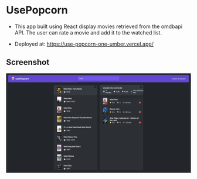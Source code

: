 # UsePopcorn
* This app built using React display movies retrieved from the omdbapi API. The user can rate a movie and add it to the watched list.

* Deployed at:
https://use-popcorn-one-umber.vercel.app/


## Screenshot

![Screenshot](screenshot.png)
